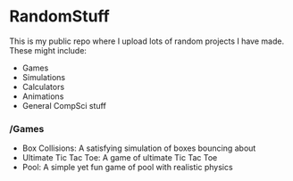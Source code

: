 # RandomStuff
This is my public repo where I upload lots of random projects I have made.
These might include:
- Games
- Simulations
- Calculators
- Animations
- General CompSci stuff

### /Games
- Box Collisions: A satisfying simulation of boxes bouncing about
- Ultimate Tic Tac Toe: A game of ultimate Tic Tac Toe
- Pool: A simple yet fun game of pool with realistic physics
